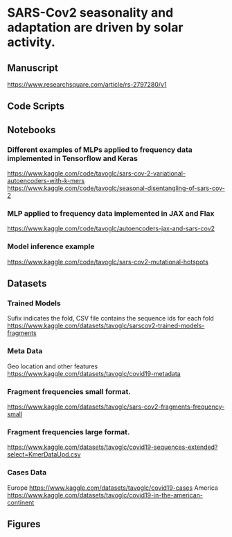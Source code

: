 # SARS-Cov2 seasonality and adaptation are driven by solar activity.

## Manuscript
https://www.researchsquare.com/article/rs-2797280/v1

## Code Scripts

## Notebooks

### Different examples of MLPs applied to frequency data implemented in Tensorflow and Keras
https://www.kaggle.com/code/tavoglc/sars-cov-2-variational-autoencoders-with-k-mers
https://www.kaggle.com/code/tavoglc/seasonal-disentangling-of-sars-cov-2

### MLP applied to frequency data implemented in JAX and Flax
https://www.kaggle.com/code/tavoglc/autoencoders-jax-and-sars-cov2

### Model inference example
https://www.kaggle.com/code/tavoglc/sars-cov2-mutational-hotspots

## Datasets
### Trained Models 
Sufix indicates the fold, CSV file contains the sequence ids for each fold
https://www.kaggle.com/datasets/tavoglc/sarscov2-trained-models-fragments

### Meta Data
Geo location and other features 
https://www.kaggle.com/datasets/tavoglc/covid19-metadata

### Fragment frequencies small format. 
https://www.kaggle.com/datasets/tavoglc/sars-cov2-fragments-frequency-small

### Fragment frequencies large format. 
https://www.kaggle.com/datasets/tavoglc/covid19-sequences-extended?select=KmerDataUpd.csv

### Cases Data

Europe
https://www.kaggle.com/datasets/tavoglc/covid19-cases
America
https://www.kaggle.com/datasets/tavoglc/covid19-in-the-american-continent

## Figures
